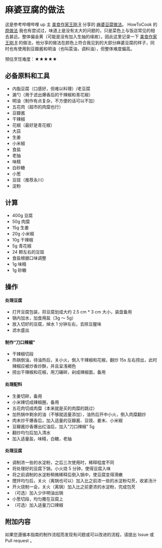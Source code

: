 # 麻婆豆腐的做法

这是参考哔哩哔哩 up 主 [美食作家王刚 R](https://space.bilibili.com/290526283) 分享的 [麻婆豆腐做法](https://www.bilibili.com/video/BV1Rs411V7i9/?share_source=copy_web&vd_source=7122811f33b9804864bfad38c3aaa539)。
HowToCook 的 [原做法](../麻婆豆腐/麻婆豆腐.md) 我也有尝试过，味道上是没有太大的问题的，只是菜色上与饭店常见的相去甚远，整体偏金黄（可能是没有加入生抽的缘故）。因此这里记录一下 [美食作家王刚 R](https://space.bilibili.com/290526283) 的做法，他分享的做法在颜色上符合我见到的大部分麻婆豆腐的样子，同时也有使用到豆瓣酱和明油（也叫菜油，调料油），但整体难度偏高。

预估烹饪难度：★★★★★

## 必备原料和工具

- 内脂豆腐（口感好，但难以料理）/老豆腐
- 漏勺（用于滤出爆香后的干辣椒和青花椒）
- 明油（制作有点复杂，不方便的话可以不加）
- 五花肉（超市的肉糜也行）
- 豆瓣酱
- 干辣椒
- 花椒（最好是青花椒）
- 大蒜
- 生姜
- 小米椒
- 食盐
- 老抽
- 味精
- 白砂糖
- 小葱
- 豆豉（推荐永川）
- 淀粉

## 计算

- 400g 豆腐
- 50g 肉糜
- 15g 生姜
- 20g 小米椒
- 10g 干辣椒
- 5g 青花椒
- 24 颗左右的豆豉
- 食盐根据口味调整
- 1g 味精
- 1g 砂糖

## 操作

#### 处理豆腐

- 打开豆腐包装，将豆腐划成大约 2.5 cm \* 3 cm 大小，装盘备用
- 锅内加水，加食用盐（3g ～ 5g）
- 放入切好的豆腐，焯水 1 分钟左右，去除豆腥味
- 滤水盛出

#### 制作“刀口辣椒”

- 干辣椒切段
- 热锅倒油，待油热后，关小火，倒入干辣椒和花椒，翻炒 15s 左右捞出，此时辣椒应被炒香炒酥，并且呈浅褐色
- 捞出干辣椒和花椒，用刀碾碎，剁成辣椒面，备用

#### 处理配料

- 生姜切碎，备用
- 小米辣切成辣椒圈，备用
- 五花肉切成肉糜（本来就是买的肉糜的跳过）
- 加热锅中剩余的油（不够就适量添加），油热后开中小火，倒入肉糜翻炒
- 肉末炒干爆香后，加入适量的豆瓣酱、豆豉、姜末、小米椒
- 豆瓣酱炒香爆出红油后，加入“刀口辣椒” 5g
- 翻炒均匀后加入清水
- 加入适量盐，味精，白糖，老抽

#### 处理豆腐

- 调制浓一些的水淀粉，之后三次使用时，稀释程度不同
- 将处理好的豆腐下锅，小火烧 5 分钟，使得豆腐入味
- 将之前调制的水淀粉稍微稀释后倒入锅中，使豆腐变得滑嫩
- 搅拌均匀后，关火（离锅也可以）加入比之前浓一些的水淀粉勾芡，收紧汤汁
- 开火烧制一会，关火（离锅）加入比之前更浓的水淀粉，完成包芡
- （可选）加入少许明油出锅
- 小葱切段，均匀撒在豆腐上
- （可选）加入适量刀口辣椒

## 附加内容

如果您遵循本指南的制作流程而发现有问题或可以改进的流程，请提出 Issue 或 Pull request 。
